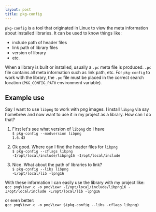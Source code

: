 ```yaml
---
layout: post
title: pkg-config
---
```

`pkg-config` is a tool that originated in Linux to view the meta information about installed libraries. It can be used to know things like: 
- include path of header files
- link path of library files
- version of library
- etc.

When a library is built or installed, usually a `.pc` meta file is produced. `.pc` file contains all meta information such as link path, etc. For `pkg-config` to work with the library, the `.pc` file must be placed in the correct search location (`PKG_CONFIG_PATH` environment variable).

## Example use
Say I want to use `libpng` to work with png images. I install `libpng` via say homebrew and now want to use it in my project as a library. How can I do that?

1. First let's see what version of `libpng` do I have \
   `$ pkg-config --modversion libpng` \
   `1.6.43`
   
2. Ok good. Where can I find the header files for `libpng` \
   `$ pkg-config --cflags libpng` \
   `-I/opt/local/include/libpng16 -I/opt/local/include`
   
3. Nice. What about the path of libraries to link? \
   `$ pkg-config --libs libpng` \
   `-L/opt/local/lib -lpng16`

With these information I can easily use the library with my project like: \
`gcc pngViewr.c -o pngViewr -I/opt/local/include/libpng16 -I/opt/local/include -L/opt/local/lib -lpng16`

or even better: \
`gcc pngViewr.c -o pngViewr $(pkg-config --libs -cflags libpng)`
   
   
   

